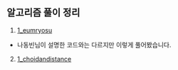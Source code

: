 ## 알고리즘 풀이 정리
1. [1_eumryosu](1_eumryosu.txt)
* 나동빈님이 설명한 코드와는 다르지만 이렇게 풀어봤습니다.
2. [1_choidandistance](1_choidandistance.txt)